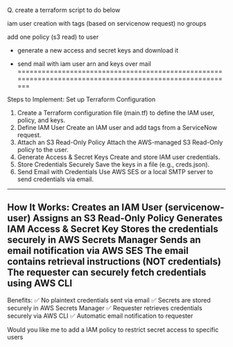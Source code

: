 Q.
create a terraform script to do below

iam user creation with tags (based on servicenow request) no groups

add one policy (s3 read) to user

- generate a new access and secret keys and download it

- send mail with iam user arn and keys over mail
=========================================================================================================

Steps to Implement:
Set up Terraform Configuration
1. Create a Terraform configuration file (main.tf) to define the IAM user, policy, and keys.
2. Define IAM User
Create an IAM user and add tags from a ServiceNow request.
3. Attach an S3 Read-Only Policy
Attach the AWS-managed S3 Read-Only policy to the user.
4. Generate Access & Secret Keys
Create and store IAM user credentials.
5. Store Credentials Securely
Save the keys in a file (e.g., creds.json).
6. Send Email with Credentials
Use AWS SES or a local SMTP server to send credentials via email.

-------------------------------------------------------------------------------------------
How It Works:
Creates an IAM User (servicenow-user)
Assigns an S3 Read-Only Policy
Generates IAM Access & Secret Key
Stores the credentials securely in AWS Secrets Manager
Sends an email notification via AWS SES
The email contains retrieval instructions (NOT credentials)
The requester can securely fetch credentials using AWS CLI
----------------------------------------------------------------------------------------------------------------
Benefits:
✅ No plaintext credentials sent via email
✅ Secrets are stored securely in AWS Secrets Manager
✅ Requester retrieves credentials securely via AWS CLI
✅ Automatic email notification to requester

Would you like me to add a IAM policy to restrict secret access to specific users